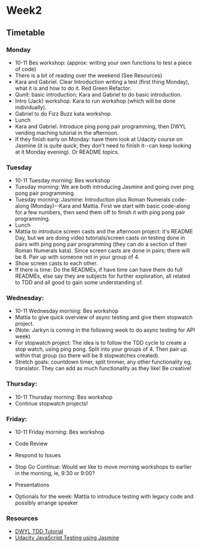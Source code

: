 # Week2

## Timetable

### Monday

* 10-11 Bes workshop: (approx: writing your own functions to test a piece of code) 
* There is a bit of reading over the weekend (See Resources) 
* Kara and Gabriel. Clear Introduction writing a test (first thing Monday), what it is and how to do it. Red Green Refactor.
* Qunit: basic introduction; Kara and Gabriel to do basic introduction.
* Intro (Jack) workshop. Kara to run workshop (which will be done individually). 
* Gabriel to do Fizz Buzz kata workshop.
* Lunch
* Kara and Gabriel. Introduce ping pong pair programming, then DWYL vending maching tutorial in the afternoon.
* If they finish early on Monday: have them look at Udacity course on Jasmine (it is quite quick; they don't need to finish it--can keep looking at it Monday evening).  Or README topics.

### Tuesday 

* 10-11 Tuesday morning: Bes workshop
* Tuesday morning: We are both introducing Jasmine and going over ping pong pair programming.
* Tuesday morning: Jasmine: Introduction plus Roman Numerals code-along (Monday)--Kara and Mattia.  First we start with basic code-along for a few numbers, then send them off to finish it with ping pong pair programming.
* Lunch
* Mattia to introduce screen casts and the afternoon project: it's README Day, but we are doing video tutorials/screen casts on testing done in pairs with ping pong pair programming (they can do a section of their Roman Numerals kata).  Since screen casts are done in pairs; there will be 8.  Pair up with someone not in your group of 4. 
* Show screen casts to each other.
* If there is time: Do the READMEs, if have time can have them do full READMEs, else say they are subjects for further exploration, all related to TDD and all good to gain some understanding of.

### Wednesday:

* 10-11 Wednesday morning: Bes workshop
* Mattia to give quick overview of async testing and give them stopwatch project.
* (Note: Jarkyn is coming in the following week to do async testing for API week)
* For stopwatch project: The idea is to follow the TDD cycle to create a stop watch, using ping pong. Split into your groups of 4. Then pair up within that group (so there will be 8 stopwatches created).
* Stretch goals: countdown timer, split timmer, any other functionality eg, translator. They can add as much functionality as they like! Be creative!

### Thursday:
* 10-11 Thursday morning: Bes workshop
* Continue stopwatch projects!

### Friday:
* 10-11 Friday morning: Bes workshop
* Code Review
* Respond to Issues
* Stop Go Continue: Would we like to move morning workshops to earlier in the morning, ie, 9:30 or 9:00?
* Presentations


* Optionals for the week: Mattia to introduce testing with legacy code and possibly arrange speaker 



### Resources
* [DWYL TDD Tutorial](https://github.com/dwyl/learn-tdd)
* [Udacity JavaScript Testing using Jasmine](https://www.udacity.com/course/javascript-testing--ud549)

